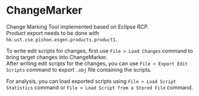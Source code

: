 # ChangeMarker
Change Marking Tool implemented based on Eclipse RCP.   
Product export needs to be done with `hk.ust.cse.pishon.esgen.products.product1`.

To write edit scripts for changes, first use `File > Load Changes` command to bring target changes into ChangeMarker.   
After writing edit scripts for the changes, you can use `File > Export Edit Scripts` command to export `.obj` file containing the scripts.

For analysis, you can load exported scripts using `File > Load Script Statistics` command or `File > Load Script from a Stored File` command.
